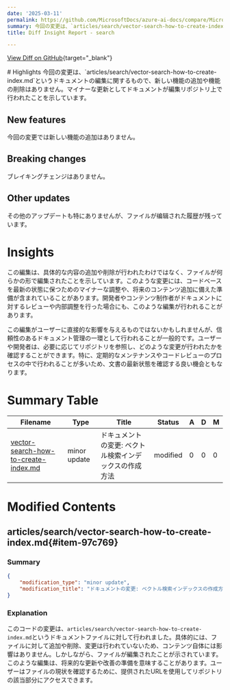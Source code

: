 ```yaml
---
date: '2025-03-11'
permalink: https://github.com/MicrosoftDocs/azure-ai-docs/compare/MicrosoftDocs:583ed79...MicrosoftDocs:f35ae63
summary: 今回の変更は、`articles/search/vector-search-how-to-create-index.md`というドキュメントの編集に関するものであり、新しい機能の追加や削除はありません。編集の内容は、ドキュメントが何らかの形で修正されたことを示していますが、具体的な変更は行われていません。これは、コードベースを最新の状態に保つためや、将来のコンテンツ追加に備えた準備として行われることが一般的です。この編集はユーザーに直接的な影響を与えるものではありませんが、信頼性のあるドキュメント管理の一環として重要です。ドキュメントの更新履歴を参照することにより、ユーザーや開発者はどのような変更が行われたかを確認できます。
title: Diff Insight Report - search

---
```


[View Diff on GitHub](https://github.com/MicrosoftDocs/azure-ai-docs/compare/MicrosoftDocs:583ed79...MicrosoftDocs:f35ae63){target="_blank"}

<format>
# Highlights
今回の変更は、`articles/search/vector-search-how-to-create-index.md`というドキュメントの編集に関するもので、新しい機能の追加や機能の削除はありません。マイナーな更新としてドキュメントが編集リポジトリ上で行われたことを示しています。

## New features
今回の変更では新しい機能の追加はありません。

## Breaking changes
ブレイキングチェンジはありません。

## Other updates
その他のアップデートも特にありませんが、ファイルが编辑された履歴が残っています。

# Insights
この編集は、具体的な内容の追加や削除が行われたわけではなく、ファイルが何らかの形で編集されたことを示しています。このような変更には、コードベースを最新の状態に保つためのマイナーな調整や、将来のコンテンツ追加に備えた準備が含まれていることがあります。開発者やコンテンツ制作者がドキュメントに対するレビューや内部調整を行った場合にも、このような編集が行われることがあります。

この編集がユーザーに直接的な影響を与えるものではないかもしれませんが、信頼性のあるドキュメント管理の一環として行われることが一般的です。ユーザーや開発者は、必要に応じてリポジトリを参照し、どのような変更が行われたかを確認することができます。特に、定期的なメンテナンスやコードレビューのプロセスの中で行われることが多いため、文書の最新状態を確認する良い機会ともなります。
</format>

# Summary Table
|  Filename  | Type |    Title    | Status | A  | D  | M  |
|------------|------|-------------|--------|----|----|----|
| [vector-search-how-to-create-index.md](#item-97c769) | minor update | ドキュメントの変更: ベクトル検索インデックスの作成方法 | modified | 0 | 0 | 0 | 


# Modified Contents
## articles/search/vector-search-how-to-create-index.md{#item-97c769}

### Summary

```json
{
    "modification_type": "minor update",
    "modification_title": "ドキュメントの変更: ベクトル検索インデックスの作成方法"
}
```

### Explanation
このコードの変更は、`articles/search/vector-search-how-to-create-index.md`というドキュメントファイルに対して行われました。具体的には、ファイルに対して追加や削除、変更は行われていないため、コンテンツ自体には影響はありません。しかしながら、ファイルが編集されたことが示されています。このような編集は、将来的な更新や改善の準備を意味することがあります。ユーザーはファイルの現状を確認するために、提供されたURLを使用してリポジトリの該当部分にアクセスできます。


